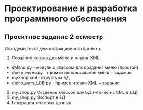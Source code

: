 # Проектирование и разработка программного обеспечения
## Проектное задание 2 семестр

Исходный текст демонстрационного проекта.

 1. Создание класса для меню и парсиг XML
  - sMenu.py - модуль с классом для создания меню (простой)
  - demo_menu.py	- пример использования меню + задание
  - myShop.xml - структура БД
  - demo_parse_DB.py	- пример чтения XML + задание
 2. my_shop.py Создание классов для БД (чтение из XML в БД)
 3. my_shop.py Экспорт в БД
 4. Генерация тестовых данных

